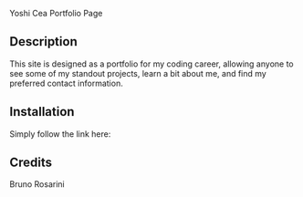 Yoshi Cea Portfolio Page

## Description

This site is designed as a portfolio for my coding career, allowing anyone to see some of my standout projects, learn a bit about me, and find my preferred contact information.

## Installation

Simply follow the link here:

## Credits

Bruno Rosarini
